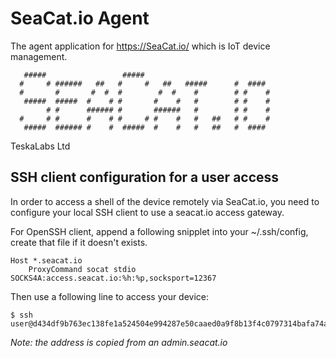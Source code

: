 # SeaCat.io Agent

The agent application for https://SeaCat.io/ which is IoT device management.

```
   #####                 #####
  #     # ######   ##   #     #   ##   #####      #  ####
  #       #       #  #  #        #  #    #        # #    #
   #####  #####  #    # #       #    #   #        # #    #
        # #      ###### #       ######   #        # #    #
  #     # #      #    # #     # #    #   #   ##   # #    #
   #####  ###### #    #  #####  #    #   #   ##   #  ####
```


TeskaLabs Ltd


## SSH client configuration for a user access

In order to access a shell of the device remotely via SeaCat.io, you need to configure your local SSH client to use a seacat.io access gateway.

For OpenSSH client, append a following snipplet into your ~/.ssh/config, create that file if it doesn't exists.

	Host *.seacat.io
		ProxyCommand socat stdio SOCKS4A:access.seacat.io:%h:%p,socksport=12367

Then use a following line to access your device:

	$ ssh user@d434df9b763ec138fe1a524504e994287e50caaed0a9f8b13f4c0797314bafa74ad939bc1bdd5f66899d1a51e84bcf62.seacat.io

_Note: the address is copied from an admin.seacat.io_
